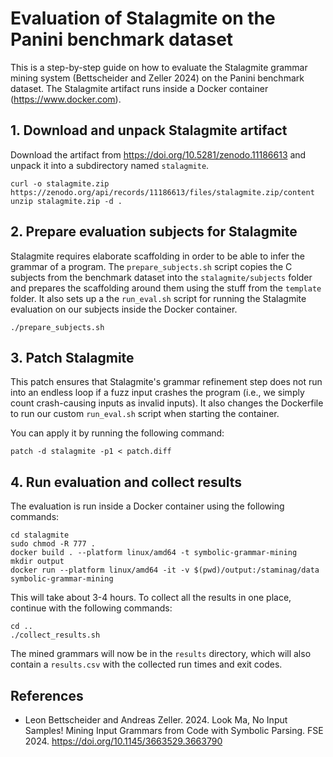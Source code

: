 # Evaluation of Stalagmite on the Panini benchmark dataset

This is a step-by-step guide on how to evaluate the Stalagmite grammar mining system (Bettscheider and Zeller 2024) on the Panini benchmark dataset. The Stalagmite artifact runs inside a Docker container (<https://www.docker.com>).

## 1. Download and unpack Stalagmite artifact

Download the artifact from <https://doi.org/10.5281/zenodo.11186613> and unpack it into a subdirectory named `stalagmite`.

```shell
curl -o stalagmite.zip https://zenodo.org/api/records/11186613/files/stalagmite.zip/content
unzip stalagmite.zip -d .
```

## 2. Prepare evaluation subjects for Stalagmite

Stalagmite requires elaborate scaffolding in order to be able to infer the grammar of a program. The `prepare_subjects.sh` script copies the C subjects from the benchmark dataset into the `stalagmite/subjects` folder and prepares the scaffolding around them using the stuff from the `template` folder. It also sets up a the `run_eval.sh` script for running the Stalagmite evaluation on our subjects inside the Docker container.

```shell
./prepare_subjects.sh
```

## 3. Patch Stalagmite

This patch ensures that Stalagmite's grammar refinement step does not run into an endless loop if a fuzz input crashes the program (i.e., we simply count crash-causing inputs as invalid inputs). It also changes the Dockerfile to run our custom `run_eval.sh` script when starting the container.

You can apply it by running the following command:

```shell
patch -d stalagmite -p1 < patch.diff
```

## 4. Run evaluation and collect results

The evaluation is run inside a Docker container using the following commands:

```shell
cd stalagmite
sudo chmod -R 777 .
docker build . --platform linux/amd64 -t symbolic-grammar-mining
mkdir output
docker run --platform linux/amd64 -it -v $(pwd)/output:/staminag/data symbolic-grammar-mining
```

This will take about 3-4 hours. To collect all the results in one place, continue with the following commands:

```shell
cd ..
./collect_results.sh
```

The mined grammars will now be in the `results` directory, which will also contain a `results.csv` with the collected run times and exit codes.

## References

* Leon Bettscheider and Andreas Zeller. 2024. Look Ma, No Input Samples! Mining Input Grammars from Code with Symbolic Parsing. FSE 2024. <https://doi.org/10.1145/3663529.3663790>
